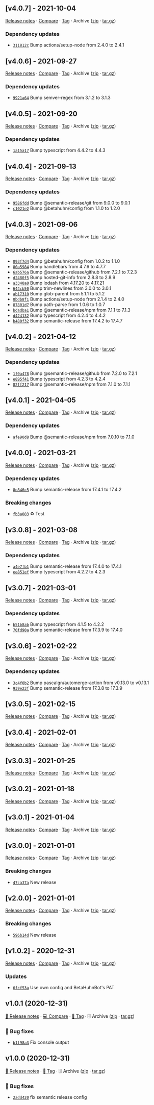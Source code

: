 ## [v4.0.7] - 2021-10-04

[Release notes](https://github.com/BetaHuhn/gh-repo-automation/releases/tag/v4.0.7) · [Compare](https://github.com/BetaHuhn/gh-repo-automation/compare/v4.0.6...v4.0.7) · [Tag](https://github.com/BetaHuhn/gh-repo-automation/tree/v4.0.7) · Archive ([zip](https://github.com/BetaHuhn/gh-repo-automation/archive/v4.0.7.zip) · [tar.gz](https://github.com/BetaHuhn/gh-repo-automation/archive/v4.0.7.tar.gz))

### Dependency updates

- [`311812c`](https://github.com/BetaHuhn/gh-repo-automation/commit/311812c)  Bump actions/setup-node from 2.4.0 to 2.4.1

## [v4.0.6] - 2021-09-27

[Release notes](https://github.com/BetaHuhn/gh-repo-automation/releases/tag/v4.0.6) · [Compare](https://github.com/BetaHuhn/gh-repo-automation/compare/v4.0.5...v4.0.6) · [Tag](https://github.com/BetaHuhn/gh-repo-automation/tree/v4.0.6) · Archive ([zip](https://github.com/BetaHuhn/gh-repo-automation/archive/v4.0.6.zip) · [tar.gz](https://github.com/BetaHuhn/gh-repo-automation/archive/v4.0.6.tar.gz))

### Dependency updates

- [`9921a64`](https://github.com/BetaHuhn/gh-repo-automation/commit/9921a64)  Bump semver-regex from 3.1.2 to 3.1.3

## [v4.0.5] - 2021-09-20

[Release notes](https://github.com/BetaHuhn/gh-repo-automation/releases/tag/v4.0.5) · [Compare](https://github.com/BetaHuhn/gh-repo-automation/compare/v4.0.4...v4.0.5) · [Tag](https://github.com/BetaHuhn/gh-repo-automation/tree/v4.0.5) · Archive ([zip](https://github.com/BetaHuhn/gh-repo-automation/archive/v4.0.5.zip) · [tar.gz](https://github.com/BetaHuhn/gh-repo-automation/archive/v4.0.5.tar.gz))

### Dependency updates

- [`1a15a17`](https://github.com/BetaHuhn/gh-repo-automation/commit/1a15a17)  Bump typescript from 4.4.2 to 4.4.3

## [v4.0.4] - 2021-09-13

[Release notes](https://github.com/BetaHuhn/gh-repo-automation/releases/tag/v4.0.4) · [Compare](https://github.com/BetaHuhn/gh-repo-automation/compare/v4.0.3...v4.0.4) · [Tag](https://github.com/BetaHuhn/gh-repo-automation/tree/v4.0.4) · Archive ([zip](https://github.com/BetaHuhn/gh-repo-automation/archive/v4.0.4.zip) · [tar.gz](https://github.com/BetaHuhn/gh-repo-automation/archive/v4.0.4.tar.gz))

### Dependency updates

- [`9586fdd`](https://github.com/BetaHuhn/gh-repo-automation/commit/9586fdd)  Bump @semantic-release/git from 9.0.0 to 9.0.1
- [`c1021e2`](https://github.com/BetaHuhn/gh-repo-automation/commit/c1021e2)  Bump @betahuhn/config from 1.1.0 to 1.2.0

## [v4.0.3] - 2021-09-06

[Release notes](https://github.com/BetaHuhn/gh-repo-automation/releases/tag/v4.0.3) · [Compare](https://github.com/BetaHuhn/gh-repo-automation/compare/v4.0.2...v4.0.3) · [Tag](https://github.com/BetaHuhn/gh-repo-automation/tree/v4.0.3) · Archive ([zip](https://github.com/BetaHuhn/gh-repo-automation/archive/v4.0.3.zip) · [tar.gz](https://github.com/BetaHuhn/gh-repo-automation/archive/v4.0.3.tar.gz))

### Dependency updates

- [`093f7d4`](https://github.com/BetaHuhn/gh-repo-automation/commit/093f7d4)  Bump @betahuhn/config from 1.0.2 to 1.1.0
- [`80a5984`](https://github.com/BetaHuhn/gh-repo-automation/commit/80a5984)  Bump handlebars from 4.7.6 to 4.7.7
- [`6ab576a`](https://github.com/BetaHuhn/gh-repo-automation/commit/6ab576a)  Bump @semantic-release/github from 7.2.1 to 7.2.3
- [`d2480f5`](https://github.com/BetaHuhn/gh-repo-automation/commit/d2480f5)  Bump hosted-git-info from 2.8.8 to 2.8.9
- [`a3340a0`](https://github.com/BetaHuhn/gh-repo-automation/commit/a3340a0)  Bump lodash from 4.17.20 to 4.17.21
- [`644cb50`](https://github.com/BetaHuhn/gh-repo-automation/commit/644cb50)  Bump trim-newlines from 3.0.0 to 3.0.1
- [`ab17310`](https://github.com/BetaHuhn/gh-repo-automation/commit/ab17310)  Bump glob-parent from 5.1.1 to 5.1.2
- [`0bdb8f1`](https://github.com/BetaHuhn/gh-repo-automation/commit/0bdb8f1)  Bump actions/setup-node from 2.1.4 to 2.4.0
- [`87801d7`](https://github.com/BetaHuhn/gh-repo-automation/commit/87801d7)  Bump path-parse from 1.0.6 to 1.0.7
- [`bdadba1`](https://github.com/BetaHuhn/gh-repo-automation/commit/bdadba1)  Bump @semantic-release/npm from 7.1.1 to 7.1.3
- [`d424132`](https://github.com/BetaHuhn/gh-repo-automation/commit/d424132)  Bump typescript from 4.2.4 to 4.4.2
- [`b480f32`](https://github.com/BetaHuhn/gh-repo-automation/commit/b480f32)  Bump semantic-release from 17.4.2 to 17.4.7

## [v4.0.2] - 2021-04-12

[Release notes](https://github.com/BetaHuhn/gh-repo-automation/releases/tag/v4.0.2) · [Compare](https://github.com/BetaHuhn/gh-repo-automation/compare/v4.0.1...v4.0.2) · [Tag](https://github.com/BetaHuhn/gh-repo-automation/tree/v4.0.2) · Archive ([zip](https://github.com/BetaHuhn/gh-repo-automation/archive/v4.0.2.zip) · [tar.gz](https://github.com/BetaHuhn/gh-repo-automation/archive/v4.0.2.tar.gz))

### Dependency updates

- [`1f0a478`](https://github.com/BetaHuhn/gh-repo-automation/commit/1f0a478)  Bump @semantic-release/github from 7.2.0 to 7.2.1
- [`e895f41`](https://github.com/BetaHuhn/gh-repo-automation/commit/e895f41)  Bump typescript from 4.2.3 to 4.2.4
- [`82ff217`](https://github.com/BetaHuhn/gh-repo-automation/commit/82ff217)  Bump @semantic-release/npm from 7.1.0 to 7.1.1

## [v4.0.1] - 2021-04-05

[Release notes](https://github.com/BetaHuhn/gh-repo-automation/releases/tag/v4.0.1) · [Compare](https://github.com/BetaHuhn/gh-repo-automation/compare/v4.0.0...v4.0.1) · [Tag](https://github.com/BetaHuhn/gh-repo-automation/tree/v4.0.1) · Archive ([zip](https://github.com/BetaHuhn/gh-repo-automation/archive/v4.0.1.zip) · [tar.gz](https://github.com/BetaHuhn/gh-repo-automation/archive/v4.0.1.tar.gz))

### Dependency updates

- [`afe90d8`](https://github.com/BetaHuhn/gh-repo-automation/commit/afe90d8)  Bump @semantic-release/npm from 7.0.10 to 7.1.0

## [v4.0.0] - 2021-03-21

[Release notes](https://github.com/BetaHuhn/gh-repo-automation/releases/tag/v4.0.0) · [Compare](https://github.com/BetaHuhn/gh-repo-automation/compare/v3.0.8...v4.0.0) · [Tag](https://github.com/BetaHuhn/gh-repo-automation/tree/v4.0.0) · Archive ([zip](https://github.com/BetaHuhn/gh-repo-automation/archive/v4.0.0.zip) · [tar.gz](https://github.com/BetaHuhn/gh-repo-automation/archive/v4.0.0.tar.gz))

### Dependency updates

- [`8e846c5`](https://github.com/BetaHuhn/gh-repo-automation/commit/8e846c5)  Bump semantic-release from 17.4.1 to 17.4.2

### Breaking changes

- [`fb3a083`](https://github.com/BetaHuhn/gh-repo-automation/commit/fb3a083) ♻️ Test

## [v3.0.8] - 2021-03-08

[Release notes](https://github.com/BetaHuhn/gh-repo-automation/releases/tag/v3.0.8) · [Compare](https://github.com/BetaHuhn/gh-repo-automation/compare/v3.0.7...v3.0.8) · [Tag](https://github.com/BetaHuhn/gh-repo-automation/tree/v3.0.8) · Archive ([zip](https://github.com/BetaHuhn/gh-repo-automation/archive/v3.0.8.zip) · [tar.gz](https://github.com/BetaHuhn/gh-repo-automation/archive/v3.0.8.tar.gz))

### Dependency updates

- [`a4e7fb1`](https://github.com/BetaHuhn/gh-repo-automation/commit/a4e7fb1)  Bump semantic-release from 17.4.0 to 17.4.1
- [`ee851ef`](https://github.com/BetaHuhn/gh-repo-automation/commit/ee851ef)  Bump typescript from 4.2.2 to 4.2.3

## [v3.0.7] - 2021-03-01

[Release notes](https://github.com/BetaHuhn/gh-repo-automation/releases/tag/v3.0.7) · [Compare](https://github.com/BetaHuhn/gh-repo-automation/compare/v3.0.6...v3.0.7) · [Tag](https://github.com/BetaHuhn/gh-repo-automation/tree/v3.0.7) · Archive ([zip](https://github.com/BetaHuhn/gh-repo-automation/archive/v3.0.7.zip) · [tar.gz](https://github.com/BetaHuhn/gh-repo-automation/archive/v3.0.7.tar.gz))

### Dependency updates

- [`b51b8ab`](https://github.com/BetaHuhn/gh-repo-automation/commit/b51b8ab)  Bump typescript from 4.1.5 to 4.2.2
- [`70fd90a`](https://github.com/BetaHuhn/gh-repo-automation/commit/70fd90a)  Bump semantic-release from 17.3.9 to 17.4.0

## [v3.0.6] - 2021-02-22

[Release notes](https://github.com/BetaHuhn/gh-repo-automation/releases/tag/v3.0.6) · [Compare](https://github.com/BetaHuhn/gh-repo-automation/compare/v3.0.5...v3.0.6) · [Tag](https://github.com/BetaHuhn/gh-repo-automation/tree/v3.0.6) · Archive ([zip](https://github.com/BetaHuhn/gh-repo-automation/archive/v3.0.6.zip) · [tar.gz](https://github.com/BetaHuhn/gh-repo-automation/archive/v3.0.6.tar.gz))

### Dependency updates

- [`3c4f0b2`](https://github.com/BetaHuhn/gh-repo-automation/commit/3c4f0b2)  Bump pascalgn/automerge-action from v0.13.0 to v0.13.1
- [`939e23f`](https://github.com/BetaHuhn/gh-repo-automation/commit/939e23f)  Bump semantic-release from 17.3.8 to 17.3.9

## [v3.0.5] - 2021-02-15

[Release notes](https://github.com/BetaHuhn/gh-repo-automation/releases/tag/v3.0.5) · [Compare](https://github.com/BetaHuhn/gh-repo-automation/compare/v3.0.4...v3.0.5) · [Tag](https://github.com/BetaHuhn/gh-repo-automation/tree/v3.0.5) · Archive ([zip](https://github.com/BetaHuhn/gh-repo-automation/archive/v3.0.5.zip) · [tar.gz](https://github.com/BetaHuhn/gh-repo-automation/archive/v3.0.5.tar.gz))

## [v3.0.4] - 2021-02-01

[Release notes](https://github.com/BetaHuhn/gh-repo-automation/releases/tag/v3.0.4) · [Compare](https://github.com/BetaHuhn/gh-repo-automation/compare/v3.0.3...v3.0.4) · [Tag](https://github.com/BetaHuhn/gh-repo-automation/tree/v3.0.4) · Archive ([zip](https://github.com/BetaHuhn/gh-repo-automation/archive/v3.0.4.zip) · [tar.gz](https://github.com/BetaHuhn/gh-repo-automation/archive/v3.0.4.tar.gz))

## [v3.0.3] - 2021-01-25

[Release notes](https://github.com/BetaHuhn/gh-repo-automation/releases/tag/v3.0.3) · [Compare](https://github.com/BetaHuhn/gh-repo-automation/compare/v3.0.2...v3.0.3) · [Tag](https://github.com/BetaHuhn/gh-repo-automation/tree/v3.0.3) · Archive ([zip](https://github.com/BetaHuhn/gh-repo-automation/archive/v3.0.3.zip) · [tar.gz](https://github.com/BetaHuhn/gh-repo-automation/archive/v3.0.3.tar.gz))

## [v3.0.2] - 2021-01-18

[Release notes](https://github.com/BetaHuhn/gh-repo-automation/releases/tag/v3.0.2) · [Compare](https://github.com/BetaHuhn/gh-repo-automation/compare/v3.0.1...v3.0.2) · [Tag](https://github.com/BetaHuhn/gh-repo-automation/tree/v3.0.2) · Archive ([zip](https://github.com/BetaHuhn/gh-repo-automation/archive/v3.0.2.zip) · [tar.gz](https://github.com/BetaHuhn/gh-repo-automation/archive/v3.0.2.tar.gz))

## [v3.0.1] - 2021-01-04

[Release notes](https://github.com/BetaHuhn/gh-repo-automation/releases/tag/v3.0.1) · [Compare](https://github.com/BetaHuhn/gh-repo-automation/compare/v3.0.0...v3.0.1) · [Tag](https://github.com/BetaHuhn/gh-repo-automation/tree/v3.0.1) · Archive ([zip](https://github.com/BetaHuhn/gh-repo-automation/archive/v3.0.1.zip) · [tar.gz](https://github.com/BetaHuhn/gh-repo-automation/archive/v3.0.1.tar.gz))

## [v3.0.0] - 2021-01-01

[Release notes](https://github.com/BetaHuhn/gh-repo-automation/releases/tag/v3.0.0) · [Compare](https://github.com/BetaHuhn/gh-repo-automation/compare/v2.0.0...v3.0.0) · [Tag](https://github.com/BetaHuhn/gh-repo-automation/tree/v3.0.0) · Archive ([zip](https://github.com/BetaHuhn/gh-repo-automation/archive/v3.0.0.zip) · [tar.gz](https://github.com/BetaHuhn/gh-repo-automation/archive/v3.0.0.tar.gz))

### Breaking changes

- [`47ca37a`](https://github.com/BetaHuhn/gh-repo-automation/commit/47ca37a)  New release

## [v2.0.0] - 2021-01-01

[Release notes](https://github.com/BetaHuhn/gh-repo-automation/releases/tag/v2.0.0) · [Compare](https://github.com/BetaHuhn/gh-repo-automation/compare/v1.0.2...v2.0.0) · [Tag](https://github.com/BetaHuhn/gh-repo-automation/tree/v2.0.0) · Archive ([zip](https://github.com/BetaHuhn/gh-repo-automation/archive/v2.0.0.zip) · [tar.gz](https://github.com/BetaHuhn/gh-repo-automation/archive/v2.0.0.tar.gz))

### Breaking changes

- [`596b14d`](https://github.com/BetaHuhn/gh-repo-automation/commit/596b14d)  New release

## [v1.0.2] - 2020-12-31

[Release notes](https://github.com/BetaHuhn/gh-repo-automation/releases/tag/v1.0.2) · [Compare](https://github.com/BetaHuhn/gh-repo-automation/compare/v1.0.1...v1.0.2) · [Tag](https://github.com/BetaHuhn/gh-repo-automation/tree/v1.0.2) · Archive ([zip](https://github.com/BetaHuhn/gh-repo-automation/archive/v1.0.2.zip) · [tar.gz](https://github.com/BetaHuhn/gh-repo-automation/archive/v1.0.2.tar.gz))

### Updates

- [`6fcf53a`](https://github.com/BetaHuhn/gh-repo-automation/commit/6fcf53a)  Use own config and BetaHuhnBot&#x27;s PAT

## v1.0.1 (2020-12-31)

[📝 Release notes](https://github.com/BetaHuhn/gh-repo-automation/releases/tag/v1.0.1) · [💻 Compare](https://github.com/BetaHuhn/gh-repo-automation/compare/v1.0.0...v1.0.1) · [🔖 Tag](https://github.com/BetaHuhn/gh-repo-automation/tree/v1.0.1) · 🗄️ Archive ([zip](https://github.com/BetaHuhn/gh-repo-automation/archive/v1.0.1.zip) · [tar.gz](https://github.com/BetaHuhn/gh-repo-automation/archive/v1.0.1.tar.gz))

### 🐛 Bug fixes

- [`b1f98a3`](https://github.com/BetaHuhn/gh-repo-automation/commit/b1f98a3)  Fix console output

## v1.0.0 (2020-12-31)

[📝 Release notes](https://github.com/BetaHuhn/gh-repo-automation/releases/tag/v1.0.0) · [🔖 Tag](https://github.com/BetaHuhn/gh-repo-automation/tree/v1.0.0) · 🗄️ Archive ([zip](https://github.com/BetaHuhn/gh-repo-automation/archive/v1.0.0.zip) · [tar.gz](https://github.com/BetaHuhn/gh-repo-automation/archive/v1.0.0.tar.gz))

### 🐛 Bug fixes

- [`2add420`](https://github.com/BetaHuhn/gh-repo-automation/commit/2add420)  fix semantic release config
